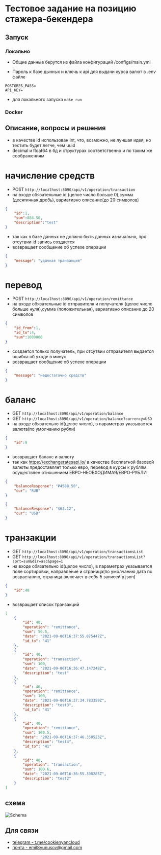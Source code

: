 # Тестовое задание на позицию стажера-бекендера

## Запуск
### Локально
- Общие данные берутся из файла конфигураций /configs/main.yml

- Пароль к базе дынных и ключь к api для выдачи курса валют в .env файле
```dotenv
POSTGRES_PASS=
API_KEY=
 ```
- для локального запуска `make run` 

### Docker

## Описание, вопросы и решения
- в качестве id использован int, что, возможно, не лучшая идея, но тестить будет легче, чем uuid
- decimal и float64 в бд и структурах соответственно и по таким же соображениям
# начисление средств
- POST `http://localhost:8090/api/v1/operation/transaction`
- на входе обязательные id (целое число больше 0),сумма (десятичная дробь), вариативно описание(до 20 символов)
```json
{
    "id":1,
    "sum":888.50,
    "description":"test"
}
```
- так как в базе данных не должно быть данных изначально, про отсутвии id запись создается
- возвращает сообщение об успехе операции
```json
{
    "message": "удачная транзакция"
}
```

# перевод
- POST `http://localhost:8090/api/v1/operation/remittance`
- на входе обязательные id отправителя и получателя (целое число больше нуля),сумма (положительная), вариативно описание до 20 символов
```json
{
    "id_from":1,
    "id_to":4,
    "sum":1000000
}
```
- создается только получатель, при отсутвии отправителя выдается ошибка об уходе в минус
- возвращает сообщение об успехе операции
```json
{
    "message": "недостаточно средств"
}
```


# баланс
- GET `http://localhost:8090/api/v1/operation/balance`
- GET `http://localhost:8090/api/v1/operation/balance?currency=USD`
- на входе обязательно id(целое число), в параметрах указывается валюта(по умолчанию рубли)
```json
{
    "id":9
}
```
- возвращает баланс и валюту
- так как https://exchangeratesapi.io/ в качестве бесплатной базовой валюты предоставляет только евро, перевод в курсы к рублям осуществлен отношением ЕВРО-НЕОБХОДИМАЯ/ЕВРО-РУБЛИ

```json
{
    "balanceResponse": "₽4588.50",
    "cur": "RUB"
}
```
```json
{
    "balanceResponse": "$63.12",
    "cur": "USD"
}
```

# транзакции
- GET `http://localhost:8090/api/v1/operation/transactionsList`
- GET `http://localhost:8090/api/v1/operation/transactionsList?sort=sum&dir=asc&page=1`
- на входе обязательно id(целое число), в параметрах указывается поле сортировки, направление и страница(по умолчанию дата по возрастанию, страница включает в себя 5 записей в json)
```json
{
    "id":40
}
```
- возвращает список транзакций

```json
[
    {
        "id": 40,
        "operation": "remittance",
        "sum": 50.5,
        "date": "2021-09-06T16:37:55.075447Z",
        "id_to": "41"
    },
    {
        "id": 40,
        "operation": "transaction",
        "sum": 100,
        "date": "2021-09-06T16:36:47.147248Z",
        "description": "test"
    },
    {
        "id": 40,
        "operation": "remittance",
        "sum": 100,
        "date": "2021-09-06T16:37:34.783359Z",
        "description": "test3",
        "id_to": "41"
    },
    {
        "id": 40,
        "operation": "remittance",
        "sum": 100.5,
        "date": "2021-09-06T16:37:46.350523Z",
        "description": "test4",
        "id_to": "41"
    },
    {
        "id": 40,
        "operation": "transaction",
        "sum": 100.6,
        "date": "2021-09-06T16:36:55.398285Z",
        "description": "test2"
    }
]
```

## схема
![Schema](https://i.ibb.co/YbMpDPy/avito-schema.png)



## Для связи
- [telegram - t.me/cookienyancloud](t.me/cookienyancloud)
- [почта - emil8yunusov@gmail.com](emil8yunusov@gmail.com)





 
 
 